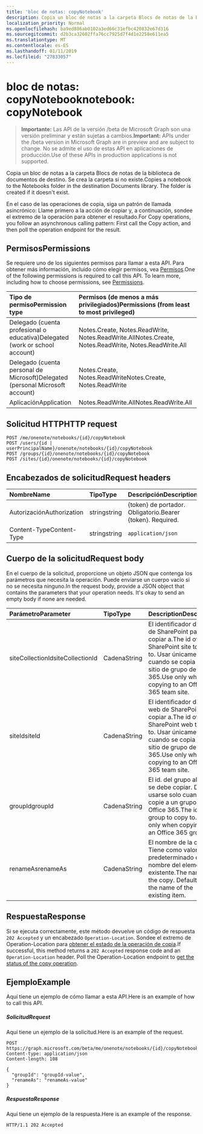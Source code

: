 ```yaml
---
title: 'bloc de notas: copyNotebook'
description: Copia un bloc de notas a la carpeta Blocs de notas de la biblioteca de documentos de destino. Se crea la carpeta si no existe.
localization_priority: Normal
ms.openlocfilehash: ba9ed886ab0102a3ed66c31efbc420832e67d316
ms.sourcegitcommit: d2b3ca32602ffa76cc7925d7f4d1e2258e611ea5
ms.translationtype: MT
ms.contentlocale: es-ES
ms.lasthandoff: 01/11/2019
ms.locfileid: "27833057"
---
```

# <a name="notebook-copynotebook"></a><span data-ttu-id="00571-104">bloc de notas: copyNotebook</span><span class="sxs-lookup"><span data-stu-id="00571-104">notebook: copyNotebook</span></span>

> <span data-ttu-id="00571-105">**Importante:** Las API de la versión /beta de Microsoft Graph son una versión preliminar y están sujetas a cambios.</span><span class="sxs-lookup"><span data-stu-id="00571-105">**Important:** APIs under the /beta version in Microsoft Graph are in preview and are subject to change.</span></span> <span data-ttu-id="00571-106">No se admite el uso de estas API en aplicaciones de producción.</span><span class="sxs-lookup"><span data-stu-id="00571-106">Use of these APIs in production applications is not supported.</span></span>

<span data-ttu-id="00571-p103">Copia un bloc de notas a la carpeta Blocs de notas de la biblioteca de documentos de destino. Se crea la carpeta si no existe.</span><span class="sxs-lookup"><span data-stu-id="00571-p103">Copies a notebook to the Notebooks folder in the destination Documents library. The folder is created if it doesn't exist.</span></span>

<span data-ttu-id="00571-109">En el caso de las operaciones de copia, siga un patrón de llamada asincrónico:  Llame primero a la acción de copiar y, a continuación, sondee el extremo de la operación para obtener el resultado.</span><span class="sxs-lookup"><span data-stu-id="00571-109">For Copy operations, you follow an asynchronous calling pattern:  First call the Copy action, and then poll the operation endpoint for the result.</span></span>

## <a name="permissions"></a><span data-ttu-id="00571-110">Permisos</span><span class="sxs-lookup"><span data-stu-id="00571-110">Permissions</span></span>
<span data-ttu-id="00571-p104">Se requiere uno de los siguientes permisos para llamar a esta API. Para obtener más información, incluido cómo elegir permisos, vea [Permisos](/graph/permissions-reference).</span><span class="sxs-lookup"><span data-stu-id="00571-p104">One of the following permissions is required to call this API. To learn more, including how to choose permissions, see [Permissions](/graph/permissions-reference).</span></span>

|<span data-ttu-id="00571-113">Tipo de permiso</span><span class="sxs-lookup"><span data-stu-id="00571-113">Permission type</span></span>      | <span data-ttu-id="00571-114">Permisos (de menos a más privilegiados)</span><span class="sxs-lookup"><span data-stu-id="00571-114">Permissions (from least to most privileged)</span></span>              |
|:--------------------|:---------------------------------------------------------|
|<span data-ttu-id="00571-115">Delegado (cuenta profesional o educativa)</span><span class="sxs-lookup"><span data-stu-id="00571-115">Delegated (work or school account)</span></span> | <span data-ttu-id="00571-116">Notes.Create, Notes.ReadWrite, Notes.ReadWrite.All</span><span class="sxs-lookup"><span data-stu-id="00571-116">Notes.Create, Notes.ReadWrite, Notes.ReadWrite.All</span></span>    |
|<span data-ttu-id="00571-117">Delegado (cuenta personal de Microsoft)</span><span class="sxs-lookup"><span data-stu-id="00571-117">Delegated (personal Microsoft account)</span></span> | <span data-ttu-id="00571-118">Notes.Create, Notes.ReadWrite</span><span class="sxs-lookup"><span data-stu-id="00571-118">Notes.Create, Notes.ReadWrite</span></span>    |
|<span data-ttu-id="00571-119">Aplicación</span><span class="sxs-lookup"><span data-stu-id="00571-119">Application</span></span> | <span data-ttu-id="00571-120">Notes.ReadWrite.All</span><span class="sxs-lookup"><span data-stu-id="00571-120">Notes.ReadWrite.All</span></span> |

## <a name="http-request"></a><span data-ttu-id="00571-121">Solicitud HTTP</span><span class="sxs-lookup"><span data-stu-id="00571-121">HTTP request</span></span>
<!-- { "blockType": "ignored" } -->
```http
POST /me/onenote/notebooks/{id}/copyNotebook
POST /users/{id | userPrincipalName}/onenote/notebooks/{id}/copyNotebook
POST /groups/{id}/onenote/notebooks/{id}/copyNotebook
POST /sites/{id}/onenote/notebooks/{id}/copyNotebook
```
## <a name="request-headers"></a><span data-ttu-id="00571-122">Encabezados de solicitud</span><span class="sxs-lookup"><span data-stu-id="00571-122">Request headers</span></span>
| <span data-ttu-id="00571-123">Nombre</span><span class="sxs-lookup"><span data-stu-id="00571-123">Name</span></span>       | <span data-ttu-id="00571-124">Tipo</span><span class="sxs-lookup"><span data-stu-id="00571-124">Type</span></span> | <span data-ttu-id="00571-125">Descripción</span><span class="sxs-lookup"><span data-stu-id="00571-125">Description</span></span>|
|:---------------|:--------|:----------|
| <span data-ttu-id="00571-126">Autorización</span><span class="sxs-lookup"><span data-stu-id="00571-126">Authorization</span></span>  | <span data-ttu-id="00571-127">string</span><span class="sxs-lookup"><span data-stu-id="00571-127">string</span></span>  | <span data-ttu-id="00571-p105">{token} de portador. Obligatorio.</span><span class="sxs-lookup"><span data-stu-id="00571-p105">Bearer {token}. Required.</span></span> |
| <span data-ttu-id="00571-130">Content-Type</span><span class="sxs-lookup"><span data-stu-id="00571-130">Content-Type</span></span> | <span data-ttu-id="00571-131">string</span><span class="sxs-lookup"><span data-stu-id="00571-131">string</span></span> | `application/json` |

## <a name="request-body"></a><span data-ttu-id="00571-132">Cuerpo de la solicitud</span><span class="sxs-lookup"><span data-stu-id="00571-132">Request body</span></span>
<span data-ttu-id="00571-p106">En el cuerpo de la solicitud, proporcione un objeto JSON que contenga los parámetros que necesita la operación. Puede enviarse un cuerpo vacío si no se necesita ninguno.</span><span class="sxs-lookup"><span data-stu-id="00571-p106">In the request body, provide a JSON object that contains the parameters that your operation needs. It's okay to send an empty body if none are needed.</span></span>

| <span data-ttu-id="00571-135">Parámetro</span><span class="sxs-lookup"><span data-stu-id="00571-135">Parameter</span></span>    | <span data-ttu-id="00571-136">Tipo</span><span class="sxs-lookup"><span data-stu-id="00571-136">Type</span></span>   |<span data-ttu-id="00571-137">Description</span><span class="sxs-lookup"><span data-stu-id="00571-137">Description</span></span>|
|:---------------|:--------|:----------|
|<span data-ttu-id="00571-138">siteCollectionId</span><span class="sxs-lookup"><span data-stu-id="00571-138">siteCollectionId</span></span>|<span data-ttu-id="00571-139">Cadena</span><span class="sxs-lookup"><span data-stu-id="00571-139">String</span></span>|<span data-ttu-id="00571-140">El identificador del sitio de SharePoint para copiar a.</span><span class="sxs-lookup"><span data-stu-id="00571-140">The id of the SharePoint site to copy to.</span></span> <span data-ttu-id="00571-141">Usar únicamente cuando se copia a un sitio de grupo de Office 365.</span><span class="sxs-lookup"><span data-stu-id="00571-141">Use only when copying to an Office 365 team site.</span></span>|
|<span data-ttu-id="00571-142">siteId</span><span class="sxs-lookup"><span data-stu-id="00571-142">siteId</span></span>|<span data-ttu-id="00571-143">Cadena</span><span class="sxs-lookup"><span data-stu-id="00571-143">String</span></span>|<span data-ttu-id="00571-144">El identificador del sitio web de SharePoint para copiar a.</span><span class="sxs-lookup"><span data-stu-id="00571-144">The id of the SharePoint web to copy to.</span></span> <span data-ttu-id="00571-145">Usar únicamente cuando se copia a un sitio de grupo de Office 365.</span><span class="sxs-lookup"><span data-stu-id="00571-145">Use only when copying to an Office 365 team site.</span></span>|
|<span data-ttu-id="00571-146">groupId</span><span class="sxs-lookup"><span data-stu-id="00571-146">groupId</span></span>|<span data-ttu-id="00571-147">Cadena</span><span class="sxs-lookup"><span data-stu-id="00571-147">String</span></span>|<span data-ttu-id="00571-p109">El id. del grupo al que se debe copiar. Debe usarse solo cuando copie a un grupo de Office 365.</span><span class="sxs-lookup"><span data-stu-id="00571-p109">The id of the group to copy to. Use only when copying to an Office 365 group.</span></span>|
|<span data-ttu-id="00571-150">renameAs</span><span class="sxs-lookup"><span data-stu-id="00571-150">renameAs</span></span>|<span data-ttu-id="00571-151">Cadena</span><span class="sxs-lookup"><span data-stu-id="00571-151">String</span></span>|<span data-ttu-id="00571-p110">El nombre de la copia. Tiene como valor predeterminado el nombre del elemento existente.</span><span class="sxs-lookup"><span data-stu-id="00571-p110">The name of the copy. Defaults to the name of the existing item.</span></span> |

## <a name="response"></a><span data-ttu-id="00571-154">Respuesta</span><span class="sxs-lookup"><span data-stu-id="00571-154">Response</span></span>

<span data-ttu-id="00571-p111">Si se ejecuta correctamente, este método devuelve un código de respuesta `202 Accepted` y un encabezado `Operation-Location`. Sondee el extremo de Operation-Location para [obtener el estado de la operación de copia](onenoteoperation-get.md).</span><span class="sxs-lookup"><span data-stu-id="00571-p111">If successful, this method returns a `202 Accepted` response code and an `Operation-Location` header. Poll the Operation-Location endpoint to [get the status of the copy operation](onenoteoperation-get.md).</span></span>

## <a name="example"></a><span data-ttu-id="00571-157">Ejemplo</span><span class="sxs-lookup"><span data-stu-id="00571-157">Example</span></span>
<span data-ttu-id="00571-158">Aquí tiene un ejemplo de cómo llamar a esta API.</span><span class="sxs-lookup"><span data-stu-id="00571-158">Here is an example of how to call this API.</span></span>
##### <a name="request"></a><span data-ttu-id="00571-159">Solicitud</span><span class="sxs-lookup"><span data-stu-id="00571-159">Request</span></span>
<span data-ttu-id="00571-160">Aquí tiene un ejemplo de la solicitud.</span><span class="sxs-lookup"><span data-stu-id="00571-160">Here is an example of the request.</span></span>
<!-- {
  "blockType": "request",
  "name": "notebook_copynotebook"
}-->
```http
POST https://graph.microsoft.com/beta/me/onenote/notebooks/{id}/copyNotebook
Content-type: application/json
Content-length: 108

{
  "groupId": "groupId-value",
  "renameAs": "renameAs-value"
}
```

##### <a name="response"></a><span data-ttu-id="00571-161">Respuesta</span><span class="sxs-lookup"><span data-stu-id="00571-161">Response</span></span>
<span data-ttu-id="00571-162">Aquí tiene un ejemplo de la respuesta.</span><span class="sxs-lookup"><span data-stu-id="00571-162">Here is an example of the response.</span></span>
<!-- {
  "blockType": "response",
  "truncated": true,
  "@odata.type": "microsoft.graph.onenoteOperation"
} -->
```http
HTTP/1.1 202 Accepted
```

<!-- uuid: 8fcb5dbc-d5aa-4681-8e31-b001d5168d79
2015-10-25 14:57:30 UTC -->
<!-- {
  "type": "#page.annotation",
  "description": "notebook: copyNotebook",
  "keywords": "",
  "section": "documentation",
  "tocPath": ""
}-->
